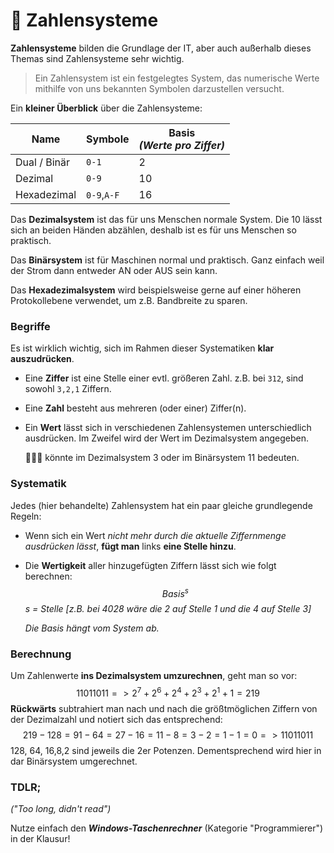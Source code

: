 # 🔢 Zahlensysteme

**Zahlensysteme** bilden die Grundlage der IT, aber auch außerhalb dieses Themas sind Zahlensysteme sehr wichtig.

> Ein Zahlensystem ist ein festgelegtes System, das numerische Werte mithilfe von uns bekannten Symbolen darzustellen versucht.

Ein **kleiner Überblick** über die Zahlensysteme:

| Name         | Symbole     | Basis<br />*(Werte pro Ziffer)* |
| ------------ | ----------- | ------------------------------- |
| Dual / Binär | `0-1`       | 2                               |
| Dezimal      | `0-9`       | 10                              |
| Hexadezimal  | `0-9`,`A-F` | 16                              |

Das **Dezimalsystem** ist das für uns Menschen normale System. Die 10 lässt sich an beiden Händen abzählen, deshalb ist es für uns Menschen so praktisch.

Das **Binärsystem** ist für Maschinen normal und praktisch. Ganz einfach weil der Strom dann entweder AN oder AUS sein kann.

Das **Hexadezimalsystem** wird beispielsweise gerne auf einer höheren Protokollebene verwendet, um z.B. Bandbreite zu sparen.

### Begriffe

Es ist wirklich wichtig, sich im Rahmen dieser Systematiken **klar auszudrücken**.

- Eine **Ziffer** ist eine Stelle einer evtl. größeren Zahl. z.B. bei `312`, sind sowohl `3,2,1` Ziffern.

- Eine **Zahl** besteht aus mehreren (oder einer) Ziffer(n).

- Ein **Wert** lässt sich in verschiedenen Zahlensystemen unterschiedlich ausdrücken. Im Zweifel wird der Wert im Dezimalsystem angegeben.

  🍉🍉🍉 könnte im Dezimalsystem 3 oder im Binärsystem 11 bedeuten.

### Systematik

Jedes (hier behandelte) Zahlensystem hat ein paar gleiche grundlegende Regeln:

- Wenn sich ein Wert *nicht mehr durch die aktuelle Ziffernmenge ausdrücken lässt*, **fügt man** links **eine Stelle hinzu**.

- Die **Wertigkeit** aller hinzugefügten Ziffern lässt sich wie folgt berechnen: 
  $$
  Basis^s
  $$
  *s = Stelle [z.B. bei 4028 wäre die 2 auf Stelle 1 und die 4 auf Stelle 3]*

  *Die Basis hängt vom System ab.*

### Berechnung

Um Zahlenwerte **ins Dezimalsystem umzurechnen**, geht man so vor:
$$
11011011 => 2^7+2^6+2^4+2^3+2^1+1 = 219
$$
**Rückwärts** subtrahiert man nach und nach die größtmöglichen Ziffern von der Dezimalzahl und notiert sich das entsprechend:
$$
219 - 128 = 91 - 64 = 27 - 16 = 11 - 8 = 3 - 2 = 1 - 1 = 0 => 11011011
$$
128, 64, 16,8,2 sind jeweils die 2er Potenzen. Dementsprechend wird hier in dar Binärsystem umgerechnet.

### TDLR;

*("Too long, didn't read")*

Nutze einfach den ***Windows-Taschenrechner*** (Kategorie "Programmierer") in der Klausur!

